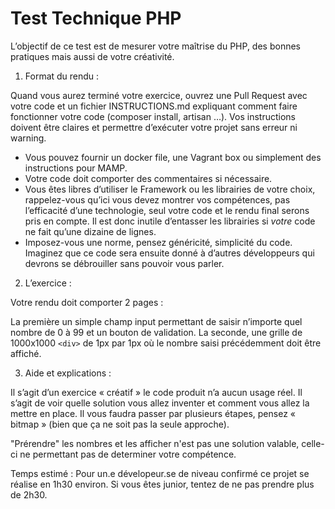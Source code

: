 # Test Technique PHP

L’objectif de ce test est de mesurer votre maîtrise du PHP, des bonnes pratiques mais aussi de votre créativité.

1.	Format du rendu :  

Quand vous aurez terminé votre exercice, ouvrez une Pull Request avec votre code et un fichier INSTRUCTIONS.md expliquant comment faire fonctionner votre code (composer install, artisan …). Vos instructions doivent être claires et permettre d’exécuter votre projet sans erreur ni warning.

-	Vous pouvez fournir un docker file, une Vagrant box ou simplement des instructions pour MAMP.
-	Votre code doit comporter des commentaires si nécessaire.
-	Vous êtes libres d’utiliser le Framework ou les librairies de votre choix, rappelez-vous qu’ici vous devez montrer vos compétences, pas l’efficacité d’une technologie, seul votre code et le rendu final serons pris en compte. Il est donc inutile d’entasser les librairies si *votre* code ne fait qu’une dizaine de lignes.
-	Imposez-vous une norme, pensez généricité, simplicité du code. Imaginez que ce code sera ensuite donné à d’autres développeurs qui devrons se débrouiller sans pouvoir vous parler.

2.	L’exercice :  

Votre rendu doit comporter 2 pages :

La première un simple champ input permettant de saisir n’importe quel nombre de 0 à 99 et un bouton de validation.
La seconde, une grille de 1000x1000 `<div>` de 1px par 1px où le nombre saisi précédemment doit être affiché. 

3.	Aide et explications :  

Il s’agit d’un exercice « créatif » le code produit n’a aucun usage réel. Il s’agit de voir quelle solution vous allez inventer et comment vous allez la mettre en place. Il vous faudra passer par plusieurs étapes, pensez « bitmap » (bien que ça ne soit pas la seule approche).

"Prérendre" les nombres et les afficher n'est pas une solution valable, celle-ci ne permettant pas de determiner votre compétence.

Temps estimé : Pour un.e dévelopeur.se de niveau confirmé ce projet se réalise en 1h30 environ. Si vous êtes junior, tentez de ne pas prendre plus de 2h30.
